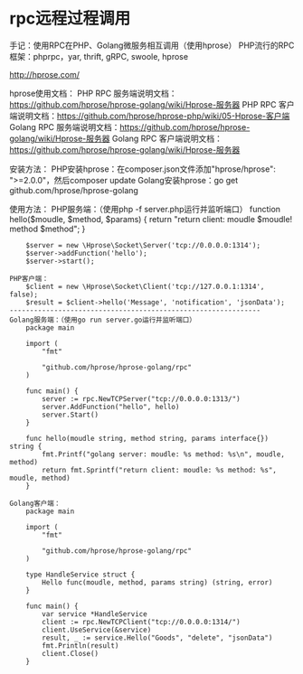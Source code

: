 # rpc远程过程调用
手记：使用RPC在PHP、Golang微服务相互调用（使用hprose）
PHP流行的RPC框架：phprpc，yar, thrift, gRPC, swoole, hprose

http://hprose.com/

hprose使用文档：
PHP RPC 服务端说明文档：https://github.com/hprose/hprose-golang/wiki/Hprose-服务器
PHP RPC 客户端说明文档：https://github.com/hprose/hprose-php/wiki/05-Hprose-客户端
Golang RPC 服务端说明文档：https://github.com/hprose/hprose-golang/wiki/Hprose-服务器
Golang RPC 客户端说明文档：https://github.com/hprose/hprose-golang/wiki/Hprose-服务器

安装方法：
    PHP安装hprose：在composer.json文件添加"hprose/hprose": ">=2.0.0"，然后composer update
    Golang安装hprose：go get github.com/hprose/hprose-golang

使用方法：
    PHP服务端：（使用php -f server.php运行并监听端口）
        function hello($moudle, $method, $params)
        {
            return "return client: moudle $moudle! method $method";
        }

        $server = new \Hprose\Socket\Server('tcp://0.0.0.0:1314');
        $server->addFunction('hello');
        $server->start();

    PHP客户端：
        $client = new \Hprose\Socket\Client('tcp://127.0.0.1:1314', false);
        $result = $client->hello('Message', 'notification', 'jsonData');
    --------------------------------------------------------------
    Golang服务端：（使用go run server.go运行并监听端口）
        package main

        import (
            "fmt"

            "github.com/hprose/hprose-golang/rpc"
        )

        func main() {
            server := rpc.NewTCPServer("tcp://0.0.0.0:1313/")
            server.AddFunction("hello", hello)
            server.Start()
        }

        func hello(moudle string, method string, params interface{}) string {
            fmt.Printf("golang server: moudle: %s method: %s\n", moudle, method)
            return fmt.Sprintf("return client: moudle: %s method: %s", moudle, method)
        }

    Golang客户端：
        package main

        import (
            "fmt"

            "github.com/hprose/hprose-golang/rpc"
        )

        type HandleService struct {
            Hello func(moudle, method, params string) (string, error)
        }

        func main() {
            var service *HandleService
            client := rpc.NewTCPClient("tcp://0.0.0.0:1314/")
            client.UseService(&service)
            result, _ := service.Hello("Goods", "delete", "jsonData")
            fmt.Println(result)
            client.Close()
        }
